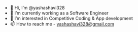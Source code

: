 - 👋 Hi, I’m @yashashavi328
- 🌱 I’m currently working as a Software Engineer
- 👀 I’m interested in Competitive Coding & App development
- 📫 How to reach me - yashashavi328@gmail.com

<!---
yashashavi328/yashashavi328 is a ✨ special ✨ repository because its `README.md` (this file) appears on your GitHub profile.
You can click the Preview link to take a look at your changes.
--->
